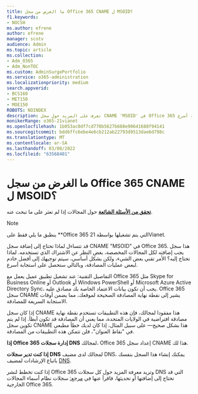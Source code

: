 ```yaml
---
title: ما الغرض من سجل Office 365 CNAME ل MSOID؟
f1.keywords:
- NOCSH
ms.author: efrene
author: efrene
manager: scotv
audience: Admin
ms.topic: article
ms.collection:
- Adm_O365
- Adm_NonTOC
ms.custom: AdminSurgePortfolio
ms.service: o365-administration
ms.localizationpriority: medium
search.appverid:
- BCS160
- MET150
- MOE150
ROBOTS: NOINDEX
description: تعرف على المزيد حول سجل CNAME 'MSOID' في Office 365 الذي يوجهك إلى أفضل خادم لعمليات المصادقة، وبالتالي ستحصل على استجابة أسرع.
monikerRange: o365-21vianet
ms.openlocfilehash: 1b053ac0df7cd770b5627b688e90641688f94141
ms.sourcegitcommit: bdd6ffc6ebe4e6cb212ab22793d9513dae6d798c
ms.translationtype: MT
ms.contentlocale: ar-SA
ms.lasthandoff: 03/08/2022
ms.locfileid: "63568401"
---
```

# <a name="whats-the-purpose-of-the-office-365-cname-record-for-msoid"></a>ما الغرض من سجل Office 365 CNAME ل MSOID؟

 **[تحقق من الأسئلة الشائعة](../setup/domains-faq.yml)** حول المجالات إذا لم تعثر على ما تبحث عنه. 
> [!NOTE]
> ينطبق ما يلي فقط على **Office 365 التي يتم تشغيلها بواسطة 21Vianet.
  
قد تتساءل لماذا تحتاج إلى إضافة سجل CNAME "MSOID" في Office 365. هذا سجل يجب إضافته لكل المجالات المخصصة، بغض النظر عن الاشتراك الذي تستخدمه. لماذا تحتاج إليه؟ الأمر تقني بعض الشيء، ولكن بشكل أساسي، سيتم توجيهك إلى أفضل خادم لبعض عمليات المصادقة، وبالتالي ستحصل على استجابة أسرع.
  
التفاصيل التقنية: عند تشغيل تطبيق عميل يعمل مع Office 365 مثل Skype for Business Online أو Outlook أو Windows PowerShell أو Microsoft Azure Active Directory Sync، يجب أن تكون بيانات الاعتماد الخاصة بك مصادق عليه. Office 365 سجل CNAME يشير إلى نقطة نهاية المصادقة الصحيحة لموقعك، مما يضمن أوقات الاستجابة السريعة للمصادقة.
  
إذا كان سجل CNAME هذا مفقودا لمجالك، فإن هذه التطبيقات تستخدم نقطة نهاية مصادقة افتراضية في الولايات المتحدة، مما يعني أن المصادقة قد تكون أبطأ. إذا لم يتم تكوين سجل CNAME هذا بشكل صحيح— على سبيل المثال، إذا كان لديك خطأ مطبعي في "نقاط العنوان"، فلن تتمكن هذه التطبيقات من المصادقة.
  
 **إذا Office 365 إدارة سجلات DNS** لمجالك، Office 365 إعداد سجل CNAME هذا لك. 
  
 **إذا كنت تدير سجلات DNS** لمجالك لدى مضيف DNS، يمكنك إنشاء هذا السجل بنفسك باتباع الإرشادات لمضيف [DNS](../get-help-with-domains/create-dns-records-at-any-dns-hosting-provider.md).
  
إذا كنت تخطط لنشر Office 365 وتريد معرفة المزيد حول كل سجلات DNS التي قد تحتاج إلى إضافتها أو تحديثها، فاقرأ عنها في [مرجع:](../../enterprise/external-domain-name-system-records.md) سجلات نظام أسماء المجالات الخارجية Office 365.
